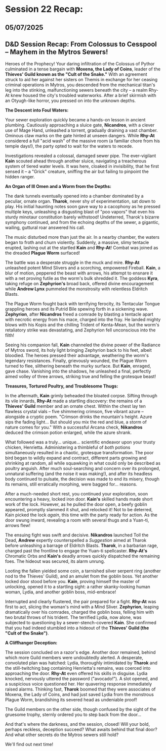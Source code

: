 # Session 22 Recap:
## 05/07/2025

## **D\&D Session Recap: From Colossus to Cesspool – Mayhem in the Mytros Sewers\!**

Heroes of the Prophecy\! Your daring infiltration of the Colossus of Pythor culminated in a tense bargain with **Moxena, the Lady of Coins**, leader of the **Thieves' Guild known as the "Cult of the Snake."** With an agreement struck to aid her against her sisters on Themis in exchange for her ceasing criminal operations in Mytros, you descended from the mechanical titan's leg into the stinking, malfunctioning sewers beneath the city – a realm Rhy-At knew housed the city's troubled waterworks. After a brief skirmish with an Otyugh-like horror, you pressed on into the unknown depths.

**The Descent into Foul Waters:**

Your sewer exploration quickly became a hands-on lesson in ancient plumbing. Cautiously approaching a sluice gate, **Nicandros**, with a clever use of Mage Hand, unleashed a torrent, gradually draining a vast chamber. Ominous claw marks on the gate hinted at unseen dangers. While **Rhy-At** considered a full "acid wash" of the massive room (a familiar chore from his temple days\!), the party opted to wait for the waters to recede.

Investigations revealed a colossal, damaged sewer pipe. The ever-vigilant **Kain** scouted ahead through another sluice, navigating a treacherous system of tiered water levels. It was here, cloaked in invisibility, that he first sensed it – a "Grick" creature, sniffing the air but failing to pinpoint the hidden ranger.

**An Organ of Ill Omen and a Worm from the Depths:**

The dank tunnels eventually opened into a chamber dominated by a peculiar, ornate organ. **Tharok**, never shy of experimentation, sat down to play. His initial haunting notes soon gave way to a cacophony as he pressed multiple keys, unleashing a disgusting blast of "poo vapors" that even his sturdy minotaur constitution barely withstood\! Undeterred, Tharok's bizarre symphony continued, and from the echoing depths of the sewer, a gigantic, wailing, guttural roar answered his call.

The music disturbed more than just the air. In a nearby chamber, the waters began to froth and churn violently. Suddenly, a massive, slimy tentacle erupted, lashing out at the startled **Kain** and **Rhy-At**\! Combat was joined as the dreaded **Plague Worm** surfaced\!

The battle was a desperate struggle in the muck and mire. **Rhy-At** unleashed potent Mind Slivers and a scorching, empowered Fireball. **Kain**, a blur of motion, peppered the beast with arrows, his attempt to ensnare it with a net proving futile as the worm's bulk shredded it. The goddess **Kyra**, taking refuge on **Zephyrion's** broad back, offered divine encouragement while **Andrew Lynx** pummeled the monstrosity with relentless Eldritch Blasts.

The Plague Worm fought back with terrifying ferocity, its Tentacular Tongue grappling heroes and its Putrid Bile spewing forth in a sickening wave. **Zephyrion**, after **Nicandros** freed a comrade by blasting a tentacle apart with necrotic energy from his mace, charged into the fray. He landed mighty blows with his Kopis and the chilling Trident of Kenta-Mean, but the worm's retaliatory strike was devastating, and Zephyrion fell unconscious into the filth\!

Seeing his companion fall, **Kain** channeled the divine power of the Radiance of Mytros sword, its holy light bringing Zephyrion back to his feet, albeit bloodied. The heroes pressed their advantage, weathering the worm's legendary resistances. Finally, grievously wounded, the Plague Worm turned to flee, slithering beneath the murky surface. But **Kain**, enraged, gave chase. Vanishing into the shadows, he unleashed a final, perfectly aimed volley of three arrows, striking true and felling the grotesque beast\!

**Treasures, Tortured Poultry, and Troublesome Thugs:**

In the aftermath, **Kain** grimly beheaded the bloated corpse. Sifting through its vile innards, **Rhy-At** made a startling discovery: the remains of a **Thieves' Guild** member and an ornate chest. Within the chest lay ten flawless crystal vials – five shimmering crimson, five vibrant azure – alongside a cryptic poem. "Crimson drinks the mountain's height. Azure sips the fading light... But should you mix the red and blue, a storm of nature comes for you." With a successful Arcana check, **Nikandros** deduced the crimson potion enlarged, while the azure shrank.

What followed was a truly... unique... scientific endeavor upon your trusty chicken, Henrietta. Administering a thimbleful of *both* potions simultaneously resulted in a chaotic, grotesque transformation. The poor bird began to wildly expand and contract, different parts growing and shrinking at random, all while squawking in what could only be described as poultry anguish. After much soul-searching and concern over its prolonged, unnatural suffering (and the noise it was making\!), and after its headless body continued to pulsate, the decision was made to end its misery, though its remains, still erratically morphing, were bagged for... reasons.

After a much-needed short rest, you continued your exploration, soon encountering a heavy, locked iron door. **Kain's** skilled hands made short work of the lock. However, as he pulled the door open, a beefy goblin appeared, promptly slammed it shut, and relocked it\! Not to be deterred, Kain picked the lock *again*, this time with the party ready for action. As the door swung inward, revealing a room with several thugs and a Yuan-ti, arrows flew\!

The ensuing fight was swift and decisive. **Nikandros** launched Toll the Dead, **Andrew** expertly counterspelled a *Suggestion* aimed at Tharok before unleashing a barrage of Eldritch Blasts. **Tharok**, in a barbarian rage, charged past the frontline to engage the Yuan-ti spellcaster. **Rhy-At's** Chromatic Orbs and **Kain's** deadly arrows quickly dispatched the remaining foes. The hideout was secured, its alarm unrung.

Looting the fallen yielded some coin, a tarnished silver serpent ring (another nod to the Thieves' Guild), and an amulet from the goblin boss. Yet another locked door stood before you. **Kain**, proving himself the master of unlocking, opened it to a startling sight: a rather skanky-looking human woman, Lydia, and another goblin boss, mid-embrace\!

Interrupted and clearly flustered, the pair prepared for a fight. **Rhy-At** was first to act, slicing the woman's mind with a Mind Sliver. **Zephyrion**, leaping dramatically over his comrades, charged the goblin boss, felling him with two brutal throws of his trident. The terrified Lydia, now alone, was subjected to questioning by a sewer-stench-covered **Kain**. She confirmed that you had indeed stumbled into a hideout of the **Thieves' Guild (the "Cult of the Snake")**.

**A Cliffhanger Deception:**

The session concluded on a razor's edge. Another door remained, behind which more Guild members were undoubtedly alerted. A desperate, convoluted plan was hatched: Lydia, thoroughly intimidated by **Tharok** and the still-twitching bag containing Henrietta's remains, was coerced into approaching the door. **Rhy-At** even offered his skills in disguise. Lydia knocked, nervously uttered the password ("avocado\!"). A slot opened, and a suspicious voice questioned her. Her quavering response immediately raised alarms. Thinking fast, **Tharok** boomed that they were associates of Moxena, the Lady of Coins, and had just saved Lydia from the monstrous Plague Worm, brandishing its severed head as undeniable proof\!

The Guild members on the other side, though confused by the sight of the gruesome trophy, sternly ordered you to step back from the door…

And that's where the darkness, and the session, closed\! Will your bold, perhaps reckless, deception succeed? What awaits behind that final door? And what other secrets do the Mytros sewers still hold?

We'll find out next time\!
